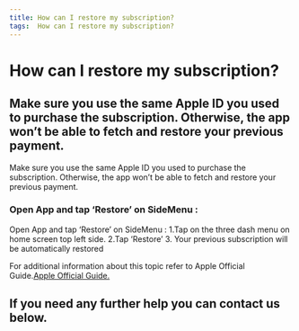 ```yaml
---
title: How can I restore my subscription?
tags:  How can I restore my subscription?
---
```


# How can I restore my subscription?

## Make sure you use the same Apple ID you used to purchase the subscription. Otherwise, the app won’t be able to fetch and restore your previous payment.

Make sure you use the same Apple ID you used to purchase the subscription. Otherwise, the app won’t be able to fetch and restore your previous payment.

### Open App and tap ‘Restore’ on SideMenu : 
   Open App and tap ‘Restore’ on SideMenu :
    1.Tap on the three dash menu on home screen top left side.
    2.Tap ‘Restore’
    3. Your previous subscription will be automatically restored

For additional information about this topic refer to Apple Official Guide.[Apple Official Guide.](https://support.apple.com/en-us/HT204530#:~:text=Restore%20your%20in%2Dapp%20purchases,-Some%20in%2Dapp&text=To%20restore%20a%20non%2Dconsumable,app's%20Settings%20or%20Options%20menus.)

## If you need any further help you can contact us below.

